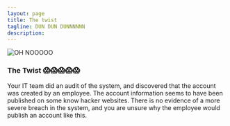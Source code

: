 ```yaml
---
layout: page
title: The twist
tagline: DUN DUN DUNNNNNN
description:
---
```


![OH NOOOOO](https://media2.giphy.com/media/FYPNRgBunPH44/giphy.gif)

### The Twist 😱😱😱😱😱

Your IT team did an audit of the system, and discovered that the account was created by an employee. The account information seems to have been published on some know hacker websites. There is no evidence of a more severe breach in the system, and you are unsure why the employee would publish an account like this.
